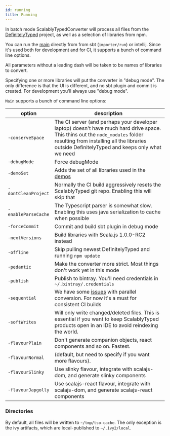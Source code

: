 ```yaml
---
id: running
title: Running
---
```


In batch mode ScalablyTypedConverter will process all files from the [DefinitelyTyped](http://definitelytyped.org/) project, as well as a selection of libraries from npm.

You can run the [main](importer/src/main/scala/com/olvind/tso/importer/Main.scala) 
 directly from from sbt (`importer/run`) or intellij. Since it's used both for development and for CI,
 it supports a bunch of command line options.

All parameters without a leading dash will be taken to be names of libraries to convert.

Specifying one or more libraries will put the converter in "debug mode". The only difference is that the UI is different, and no sbt plugin and commit is created.
For development you'll always use "debug mode".
 
`Main` supports a bunch of command line options:

| option | description |
| --- | --- |
| `-conserveSpace`    | The CI server (and perhaps your developer laptop) doesn't have much hard drive space. This thins out the `node_modules` folder resulting from installing all the libraries outside DefinitelyTyped and keeps only what we need
| `-debugMode`        | Force debugMode
| `-demoSet`          | Adds the set of all libraries used in the [demos](https://github.com/oyvindberg/ScalablyTypedDemos/)
| `-dontCleanProject` | Normally the CI build aggressively resets the ScalablyTyped git repo. Enabling this will skip that
| `-enableParseCache` | The Typescript parser is somewhat slow. Enabling this uses java serialization to cache when possible 
| `-forceCommit`      | Commit and build sbt plugin in debug mode 
| `-nextVersions`     | Build libraries with Scala.js 1.0.0-RC2 instead
| `-offline`          | Skip pulling newest DefinitelyTyped and running `npm update`
| `-pedantic`         | Make the converter more strict. Most things don't work yet in this mode
| `-publish`          | Publish to bintray. You'll need credentials in `~/.bintray/.credentials`
| `-sequential`       | We have some [issues](https://github.com/oyvindberg/ScalablyTypedConverter/issues/74) with parallel conversion. For now it's a must for consistent CI builds
| `-softWrites`       | Will only write changed/deleted files. This is essential if you want to keep ScalablyTyped products open in an IDE to avoid reindexing the world.
| `-flavourPlain`     | Don't generate companion objects, react components and so on. Fastest.
| `-flavourNormal`    | (default, but need to specify if you want more flavours). 
| `-flavourSlinky`    | Use slinky flavour, integrate with scalajs-dom, and generate slinky components 
| `-flavourJapgolly`  | Use scalajs-react flavour, integrate with scalajs-dom, and generate scalajs-react components 

### Directories
By default, all files will be written to `~/tmp/tso-cache`. The only exception is the ivy artifacts, which are local-published
 to `~/.ivy2/local`.
